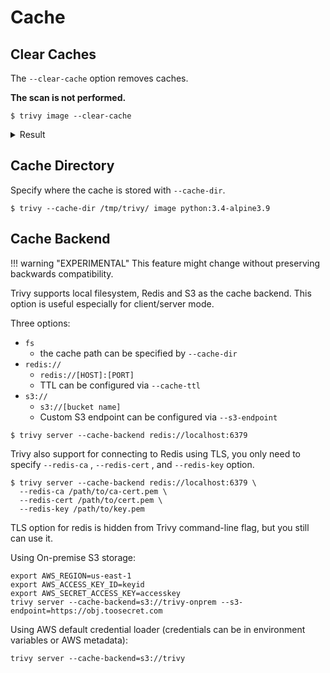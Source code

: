 # Cache

## Clear Caches
The `--clear-cache` option removes caches.

**The scan is not performed.**

```
$ trivy image --clear-cache
```

<details>
<summary>Result</summary>

```
2019-11-15T15:13:26.209+0200    INFO    Reopening vulnerability DB
2019-11-15T15:13:26.209+0200    INFO    Removing image caches...
```

</details>

## Cache Directory
Specify where the cache is stored with `--cache-dir`.

```
$ trivy --cache-dir /tmp/trivy/ image python:3.4-alpine3.9
```

## Cache Backend
!!! warning "EXPERIMENTAL"
    This feature might change without preserving backwards compatibility.

Trivy supports local filesystem, Redis and S3 as the cache backend. This option is useful especially for client/server mode.

Three options:

- `fs`
    - the cache path can be specified by `--cache-dir`
- `redis://`
    - `redis://[HOST]:[PORT]`
    - TTL can be configured via `--cache-ttl`
- `s3://`
    - `s3://[bucket name]`
    - Custom S3 endpoint can be configured via `--s3-endpoint`

```
$ trivy server --cache-backend redis://localhost:6379
```

Trivy also support for connecting to Redis using TLS, you only need to specify `--redis-ca` , `--redis-cert` , and `--redis-key` option.

```
$ trivy server --cache-backend redis://localhost:6379 \
  --redis-ca /path/to/ca-cert.pem \
  --redis-cert /path/to/cert.pem \
  --redis-key /path/to/key.pem
```

TLS option for redis is hidden from Trivy command-line flag, but you still can use it.


Using On-premise S3 storage:

```
export AWS_REGION=us-east-1
export AWS_ACCESS_KEY_ID=keyid
export AWS_SECRET_ACCESS_KEY=accesskey
trivy server --cache-backend=s3://trivy-onprem --s3-endpoint=https://obj.toosecret.com
```

Using AWS default credential loader (credentials can be in environment variables or AWS metadata): 

```
trivy server --cache-backend=s3://trivy
```
